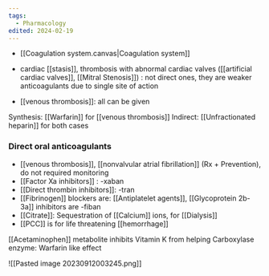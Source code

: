 ```yaml
---
tags:
  - Pharmacology
edited: 2024-02-19
---
```


- [[Coagulation system.canvas|Coagulation system]] 
- cardiac [[stasis]], thrombosis with abnormal cardiac valves ([[artificial cardiac valves]], [[Mitral Stenosis]]) : not direct ones, they are weaker anticoagulants due to single site of action

- [[venous thrombosis]]: all can be given

Synthesis: [[Warfarin]] for [[venous thrombosis]] 
Indirect: [[Unfractionated heparin]] for both cases

### Direct oral anticoagulants
- [[venous thrombosis]], [[nonvalvular atrial fibrillation]] (Rx + Prevention), do not required monitoring
- [[Factor Xa inhibitors]] : -xaban
- [[Direct thrombin inhibitors]]: -tran 
- [[Fibrinogen]] blockers are: [[Antiplatelet agents]], [[Glycoprotein 2b-3a]] inhibitors are -fiban
- [[Citrate]]: Sequestration of [[Calcium]] ions, for [[Dialysis]] 
- [[PCC]] is for life threatening [[hemorrhage]] 

[[Acetaminophen]] metabolite inhibits Vitamin K from helping Carboxylase enzyme: Warfarin like effect

![[Pasted image 20230912003245.png]]
